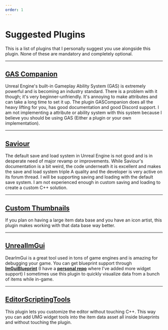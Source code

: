 ```yaml
---
order: 1
---
```


# Suggested Plugins

This is a list of plugins that I personally suggest you use alongside this plugin. None of these are mandatory and completely optional.

---
## <a href="https://www.unrealengine.com/marketplace/en-US/product/gas-companion" target="_blank">**GAS Companion**</a>
Unreal Engine's built-in Gameplay Ability System (GAS) is extremely powerful and is becoming an industry standard. There is a problem with it though; it's very beginner-unfriendly. It's annoying to make attributes and can take a long time to set it up. The plugin GASCompanion does all the heavy lifting for you, has good documentation and good Discord support. I am not implementing a attribute or ability system with this system because I believe you should be using GAS (Either a plugin or your own implementation).

---
## <a href="https://www.unrealengine.com/marketplace/en-US/product/savior" target="_blank">**Saviour**</a>
The default save and load system in Unreal Engine is not good and is in desperate need of major revamp or improvements. While Saviour's documentation is a bit weird, the code underneath it is excellent and makes the save and load system triple A quality and the developer is very active on its forum thread.
I will be supporting saving and loading with the default save system. I am not experienced enough in custom saving and loading to create a custom C++ solution.

---
## <a href="https://www.unrealengine.com/marketplace/en-US/product/custom-thumbnails" target="_blank">**Custom Thumbnails**</a>
If you plan on having a large item data base and you have an icon artist, this plugin makes working with that data base way better.

---
## <a href="https://github.com/IDI-Systems/UnrealImGui" target="_blank">**UnrealImGui**</a>
DearImGui is a great tool used in tons of game engines and is amazing for debugging your game.
You can get blueprint support through <a href="https://github.com/TheEnbyWitch/ImGuiBlueprint" target="_blank">**ImGuiBlueprint**</a> (I have a <a href="https://github.com/Variann/ImGuiBlueprint" target="_blank">**personal repo**</a> where I've added more widget support)
I sometimes use this plugin to quickly visualize data from a bunch of items while in-game.

---
## <a href="https://github.com/HoussineMehnik/UE4-EditorScriptingToolsPlugin" target="_blank">**EditorScriptingTools**</a>
This plugin lets you customize the editor without touching C++. This way you can add UMG widget tools into the item data asset all inside blueprints and without touching the plugin.